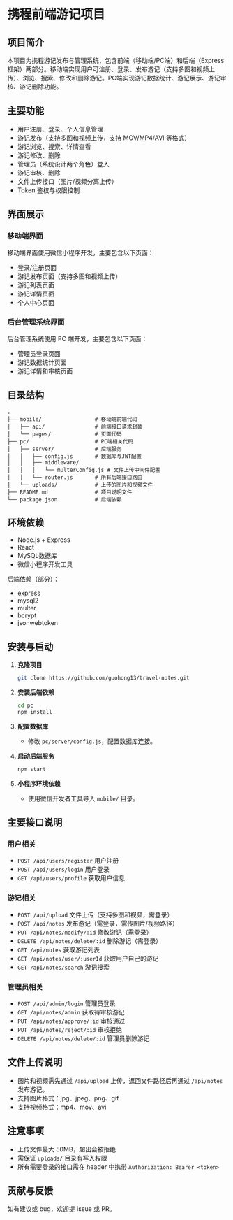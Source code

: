 # 携程前端游记项目
## 项目简介

本项目为携程游记发布与管理系统，包含前端（移动端/PC端）和后端（Express框架）两部分。移动端实现用户可注册、登录、发布游记（支持多图和视频上传）、浏览、搜索、修改和删除游记。PC端实现游记数据统计、游记展示、游记审核、游记删除功能。

## 主要功能

- 用户注册、登录、个人信息管理
- 游记发布（支持多图和视频上传，支持 MOV/MP4/AVI 等格式）
- 游记浏览、搜索、详情查看
- 游记修改、删除
- 管理员（系统设计两个角色）登入
- 游记审核、删除
- 文件上传接口（图片/视频分离上传）
- Token 鉴权与权限控制

## 界面展示

### 移动端界面

移动端界面使用微信小程序开发，主要包含以下页面：

- 登录/注册页面
- 游记发布页面（支持多图和视频上传）
- 游记列表页面
- 游记详情页面
- 个人中心页面

### 后台管理系统界面

后台管理系统使用 PC 端开发，主要包含以下页面：

- 管理员登录页面
- 游记数据统计页面
- 游记详情和审核页面

## 目录结构

```
.
├── mobile/                 # 移动端前端代码
│   ├── api/                # 前端接口请求封装
│   └── pages/              # 页面代码
├── pc/                     # PC端相关代码
│   ├── server/             # 后端服务
│   │   ├── config.js       # 数据库与JWT配置
│   │   ├── middleware/
│   │   │   └── multerConfig.js # 文件上传中间件配置
│   │   └── router.js       # 所有后端接口路由
│   └── uploads/            # 上传的图片和视频文件
├── README.md               # 项目说明文件
└── package.json            # 后端依赖
```

## 环境依赖

- Node.js + Express
- React
- MySQL数据库
- 微信小程序开发工具

后端依赖（部分）：
- express
- mysql2
- multer
- bcrypt
- jsonwebtoken

## 安装与启动

1. **克隆项目**
   ```bash
   git clone https://github.com/guohong13/travel-notes.git
   ```

2. **安装后端依赖**
   ```bash
   cd pc
   npm install
   ```

3. **配置数据库**
   - 修改 `pc/server/config.js`，配置数据库连接。

4. **启动后端服务**
   ```bash
   npm start
   ```

5. **小程序环境依赖**
   - 使用微信开发者工具导入 `mobile/` 目录。

## 主要接口说明

### 用户相关

- `POST /api/users/register` 用户注册
- `POST /api/users/login` 用户登录
- `GET /api/users/profile` 获取用户信息

### 游记相关

- `POST /api/upload` 文件上传（支持多图和视频，需登录）
- `POST /api/notes` 发布游记（需登录，需传图片/视频路径）
- `PUT /api/notes/modify/:id` 修改游记（需登录）
- `DELETE /api/notes/delete/:id` 删除游记（需登录）
- `GET /api/notes` 获取游记列表
- `GET /api/notes/user/:userId` 获取用户自己的游记
- `GET /api/notes/search` 游记搜索

### 管理员相关

- `POST /api/admin/login` 管理员登录
- `GET /api/notes/admin` 获取待审核游记
- `PUT /api/notes/approve/:id` 审核通过
- `PUT /api/notes/reject/:id` 审核拒绝
- `DELETE /api/notes/delete/:id` 管理员删除游记

## 文件上传说明

- 图片和视频需先通过 `/api/upload` 上传，返回文件路径后再通过 `/api/notes` 发布游记。
- 支持图片格式：jpg、jpeg、png、gif
- 支持视频格式：mp4、mov、avi

## 注意事项

- 上传文件最大 50MB，超出会被拒绝
- 需保证 `uploads/` 目录有写入权限
- 所有需要登录的接口需在 header 中携带 `Authorization: Bearer <token>`

## 贡献与反馈

如有建议或 bug，欢迎提 issue 或 PR。
